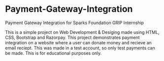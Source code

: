 # Payment-Gateway-Integration
Payment Gateway Integration for Sparks Foundation GRIP Internship


This is a simple project on Web Development & Desiging made using HTML, CSS, Bootstrap and Razorpay. This project demonstrates payment integration on a website where a user can donate money and recieve an email reciept. This was made in a test account, so only test payments can be made. This is for educational purposes only.
